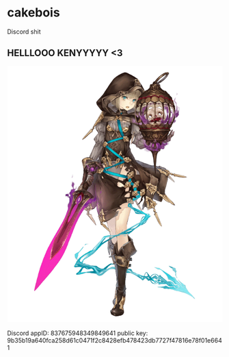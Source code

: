 # cakebois

Discord shit

## HELLLOOO KENYYYYY <3

![gretel](resources/waifu.png)

Discord appID: 837675948349849641
public key: 9b35b19a640fca258d61c0471f2c8428efb478423db7727f47816e78f01e6641
